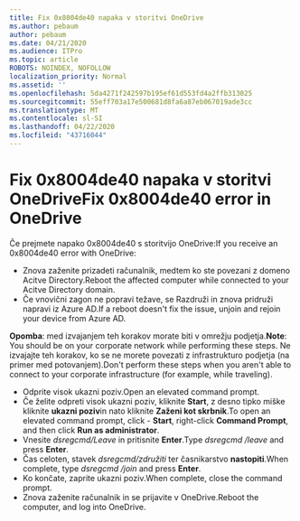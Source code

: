 ```yaml
---
title: Fix 0x8004de40 napaka v storitvi OneDrive
ms.author: pebaum
author: pebaum
ms.date: 04/21/2020
ms.audience: ITPro
ms.topic: article
ROBOTS: NOINDEX, NOFOLLOW
localization_priority: Normal
ms.assetid: ''
ms.openlocfilehash: 5da4271f242597b195ef61d553fd4a2ffb313025
ms.sourcegitcommit: 55eff703a17e500681d8fa6a87eb067019ade3cc
ms.translationtype: MT
ms.contentlocale: sl-SI
ms.lasthandoff: 04/22/2020
ms.locfileid: "43716044"
---
```

# <a name="fix-0x8004de40-error-in-onedrive"></a><span data-ttu-id="92e37-102">Fix 0x8004de40 napaka v storitvi OneDrive</span><span class="sxs-lookup"><span data-stu-id="92e37-102">Fix 0x8004de40 error in OneDrive</span></span>

<span data-ttu-id="92e37-103">Če prejmete napako 0x8004de40 s storitvijo OneDrive:</span><span class="sxs-lookup"><span data-stu-id="92e37-103">If you receive an 0x8004de40 error with OneDrive:</span></span>

- <span data-ttu-id="92e37-104">Znova zaženite prizadeti računalnik, medtem ko ste povezani z domeno Acitve Directory.</span><span class="sxs-lookup"><span data-stu-id="92e37-104">Reboot the affected computer while connected to your Acitve Directory domain.</span></span>
- <span data-ttu-id="92e37-105">Če vnovični zagon ne popravi težave, se Razdruži in znova pridruži napravi iz Azure AD.</span><span class="sxs-lookup"><span data-stu-id="92e37-105">If a reboot doesn't fix the issue, unjoin and rejoin your device from Azure AD.</span></span> 

<span data-ttu-id="92e37-106">**Opomba**: med izvajanjem teh korakov morate biti v omrežju podjetja.</span><span class="sxs-lookup"><span data-stu-id="92e37-106">**Note**: You should be on your corporate network while performing these steps.</span></span> <span data-ttu-id="92e37-107">Ne izvajajte teh korakov, ko se ne morete povezati z infrastrukturo podjetja (na primer med potovanjem).</span><span class="sxs-lookup"><span data-stu-id="92e37-107">Don't perform these steps when you aren't able to connect to your corporate infrastructure (for example, while traveling).</span></span> 

- <span data-ttu-id="92e37-108">Odprite visok ukazni poziv.</span><span class="sxs-lookup"><span data-stu-id="92e37-108">Open an elevated command prompt.</span></span> 
- <span data-ttu-id="92e37-109">Če želite odpreti visok ukazni poziv, kliknite **Start**, z desno tipko miške kliknite **ukazni poziv**in nato kliknite **Zaženi kot skrbnik**.</span><span class="sxs-lookup"><span data-stu-id="92e37-109">To open an elevated command prompt, click - **Start**, right-click **Command Prompt**, and then click **Run as administrator**.</span></span>
- <span data-ttu-id="92e37-110">Vnesite *dsregcmd/Leave* in pritisnite **Enter**.</span><span class="sxs-lookup"><span data-stu-id="92e37-110">Type *dsregcmd /leave* and press **Enter**.</span></span>
- <span data-ttu-id="92e37-111">Čas celoten, stavek *dsregcmd/združiti* ter časnikarstvo **nastopiti**.</span><span class="sxs-lookup"><span data-stu-id="92e37-111">When complete, type *dsregcmd /join* and press **Enter**.</span></span>
- <span data-ttu-id="92e37-112">Ko končate, zaprite ukazni poziv.</span><span class="sxs-lookup"><span data-stu-id="92e37-112">When complete, close the command prompt.</span></span>
- <span data-ttu-id="92e37-113">Znova zaženite računalnik in se prijavite v OneDrive.</span><span class="sxs-lookup"><span data-stu-id="92e37-113">Reboot the computer, and log into OneDrive.</span></span>